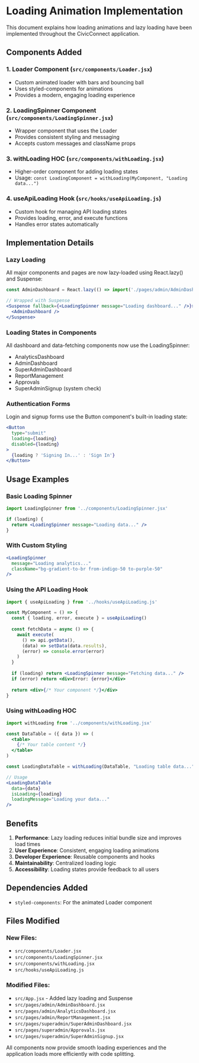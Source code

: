 # Loading Animation Implementation

This document explains how loading animations and lazy loading have been implemented throughout the CivicConnect application.

## Components Added

### 1. Loader Component (`src/components/Loader.jsx`)
- Custom animated loader with bars and bouncing ball
- Uses styled-components for animations
- Provides a modern, engaging loading experience

### 2. LoadingSpinner Component (`src/components/LoadingSpinner.jsx`)
- Wrapper component that uses the Loader
- Provides consistent styling and messaging
- Accepts custom messages and className props

### 3. withLoading HOC (`src/components/withLoading.jsx`)
- Higher-order component for adding loading states
- Usage: `const LoadingComponent = withLoading(MyComponent, "Loading data...")`

### 4. useApiLoading Hook (`src/hooks/useApiLoading.js`)
- Custom hook for managing API loading states
- Provides loading, error, and execute functions
- Handles error states automatically

## Implementation Details

### Lazy Loading
All major components and pages are now lazy-loaded using React.lazy() and Suspense:

```jsx
const AdminDashboard = React.lazy(() => import('./pages/admin/AdminDashboard.jsx'))

// Wrapped with Suspense
<Suspense fallback={<LoadingSpinner message="Loading dashboard..." />}>
  <AdminDashboard />
</Suspense>
```

### Loading States in Components
All dashboard and data-fetching components now use the LoadingSpinner:

- AnalyticsDashboard
- AdminDashboard  
- SuperAdminDashboard
- ReportManagement
- Approvals
- SuperAdminSignup (system check)

### Authentication Forms
Login and signup forms use the Button component's built-in loading state:

```jsx
<Button
  type="submit"
  loading={loading}
  disabled={loading}
>
  {loading ? 'Signing In...' : 'Sign In'}
</Button>
```

## Usage Examples

### Basic Loading Spinner
```jsx
import LoadingSpinner from '../components/LoadingSpinner.jsx'

if (loading) {
  return <LoadingSpinner message="Loading data..." />
}
```

### With Custom Styling
```jsx
<LoadingSpinner 
  message="Loading analytics..." 
  className="bg-gradient-to-br from-indigo-50 to-purple-50" 
/>
```

### Using the API Loading Hook
```jsx
import { useApiLoading } from '../hooks/useApiLoading.js'

const MyComponent = () => {
  const { loading, error, execute } = useApiLoading()
  
  const fetchData = async () => {
    await execute(
      () => api.getData(),
      (data) => setData(data.results),
      (error) => console.error(error)
    )
  }
  
  if (loading) return <LoadingSpinner message="Fetching data..." />
  if (error) return <div>Error: {error}</div>
  
  return <div>{/* Your component */}</div>
}
```

### Using withLoading HOC
```jsx
import withLoading from '../components/withLoading.jsx'

const DataTable = ({ data }) => (
  <table>
    {/* Your table content */}
  </table>
)

const LoadingDataTable = withLoading(DataTable, "Loading table data...")

// Usage
<LoadingDataTable 
  data={data} 
  isLoading={loading}
  loadingMessage="Loading your data..."
/>
```

## Benefits

1. **Performance**: Lazy loading reduces initial bundle size and improves load times
2. **User Experience**: Consistent, engaging loading animations
3. **Developer Experience**: Reusable components and hooks
4. **Maintainability**: Centralized loading logic
5. **Accessibility**: Loading states provide feedback to all users

## Dependencies Added

- `styled-components`: For the animated Loader component

## Files Modified

### New Files:
- `src/components/Loader.jsx`
- `src/components/LoadingSpinner.jsx`
- `src/components/withLoading.jsx`
- `src/hooks/useApiLoading.js`

### Modified Files:
- `src/App.jsx` - Added lazy loading and Suspense
- `src/pages/admin/AdminDashboard.jsx`
- `src/pages/admin/AnalyticsDashboard.jsx`
- `src/pages/admin/ReportManagement.jsx`
- `src/pages/superadmin/SuperAdminDashboard.jsx`
- `src/pages/superadmin/Approvals.jsx`
- `src/pages/superadmin/SuperAdminSignup.jsx`

All components now provide smooth loading experiences and the application loads more efficiently with code splitting.
